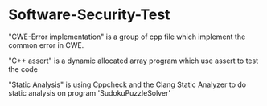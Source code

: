 # Software-Security-Test

"CWE-Error implementation" is a group of cpp file which implement the common error in CWE.

"C++ assert" is a dynamic allocated array program which use assert to test the code

"Static Analysis" is using Cppcheck and the Clang Static Analyzer to do static analysis on program 'SudokuPuzzleSolver'
